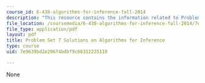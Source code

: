 ```yaml
---
course_id: 6-438-algorithms-for-inference-fall-2014
description: "This resource contains the information related to Problem Set 7.\r\n"
file_location: /coursemedia/6-438-algorithms-for-inference-fall-2014/7e9639bd2e296f4bdbf9c68312235110_MIT6_438F14_ps7_sol.pdf
file_type: application/pdf
layout: pdf
title: Problem Set 7 Solutions on Algorithms for Inference
type: course
uid: 7e9639bd2e296f4bdbf9c68312235110

---
```

None